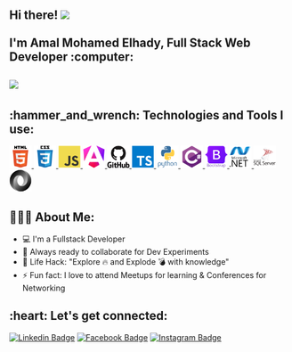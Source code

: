 <h2 align="left">
 <abc>
  <br>Hi there! <img src="https://user-images.githubusercontent.com/42378118/110234147-e3259600-7f4e-11eb-95be-0c4047144dea.gif" width="30"><br>
  <br> I'm Amal Mohamed Elhady, Full Stack Web Developer :computer:<br>
  <br>
<img src="https://res.cloudinary.com/practicaldev/image/fetch/s--2bZIjPGC--/c_limit%2Cf_auto%2Cfl_progressive%2Cq_66%2Cw_880/https://dev-to-uploads.s3.amazonaws.com/i/d4tvukbt5mra37cvwklk.gif" width="500">
 </abc>
</h2> 
<h2 align="left">:hammer_and_wrench: Technologies and Tools I use:</h2>
<p align="left">
    <a href="https://www.w3.org/html/" target="_blank"> <img src="https://raw.githubusercontent.com/devicons/devicon/master/icons/html5/html5-original-wordmark.svg" alt="html5" width="40" height="40"/> </a>
    <a href="https://www.w3schools.com/css/" target="_blank"> <img src="https://raw.githubusercontent.com/devicons/devicon/master/icons/css3/css3-original-wordmark.svg" alt="css3" width="40" height="40"/> </a>
    <a href="https://developer.mozilla.org/en-US/docs/Web/JavaScript" target="_blank"> <img src="https://raw.githubusercontent.com/devicons/devicon/master/icons/javascript/javascript-original.svg" alt="javascript" width="40" height="40"/> </a>
  <a href="https://www.w3schools.com/angular/" target="_blank"> <img src="https://raw.githubusercontent.com/devicons/devicon/master/icons/angular/angular-original.svg" alt="angular" width="40" height="40"/> </a>
  <a href="https://www.coursera.org/learn/introduction-git-github" target="_blank"> <img src="https://github.com/devicons/devicon/blob/master/icons/github/github-original-wordmark.svg" alt="github" width="40" height="40"/> </a>
    <a href="https://www.w3schools.com/typescript/typescript_intro.php" target="_blank"> <img src="https://github.com/devicons/devicon/blob/master/icons/typescript/typescript-original.svg" alt="typescript" width="40" height="40"/> </a> 
    <a href="https://www.w3schools.com/python/" target="_blank"> <img src="https://github.com/devicons/devicon/blob/master/icons/python/python-original-wordmark.svg" alt="python" width="40" height="40"/> </a>
<a href="https://www.w3schools.com/cs/index.php" target="_blank"> <img src="https://github.com/devicons/devicon/blob/master/icons/csharp/csharp-original.svg" alt="csharp" width="40" height="40"/> </a>
<a href="https://www.w3schools.com/bootstrap/bootstrap_ver.asp" target="_blank"> <img src="https://github.com/devicons/devicon/blob/master/icons/bootstrap/bootstrap-original-wordmark.svg" alt="bootstrap" width="40" height="40"/> </a>
<a href="https://learn.microsoft.com/en-us/dotnet/?WT.mc_id=dotnet-35129-website" target="_blank"> <img src="https://github.com/devicons/devicon/blob/master/icons/dot-net/dot-net-original-wordmark.svg" alt=".Net" width="40" height="40"/> </a>
 <a href="https://www.w3schools.com/sql/sql_ref_sqlserver.asp" target="_blank"> <img src="https://github.com/devicons/devicon/blob/master/icons/microsoftsqlserver/microsoftsqlserver-original-wordmark.svg" alt="SQL Server" width="40" height="40"/> </a>
 <a href="https://www.w3schools.com/js/js_json_intro.asp" target="_blank"> <img src="https://github.com/devicons/devicon/blob/master/icons/json/json-original.svg" alt="JSON" width="40" height="40"/> </a>
    </p>

<h2 align="left">👨🏻‍💻 About Me:</h2>

- :computer: I'm a Fullstack Developer
- :rocket: Always ready to collaborate for Dev Experiments
- :dart: Life Hack: "Explore :fire: and Explode :bomb: with knowledge"
- :zap: Fun fact: I love to attend Meetups for learning & Conferences for Networking<br>

<h2 align="left">:heart: Let's get connected:</h2>

[![Linkedin Badge](https://img.shields.io/badge/-amalmohamedelhady-blue?style=flat-square&logo=Linkedin&logoColor=white&link=https://www.linkedin.com/in/amal-mohamed-elhady-47a388275/)](https://www.linkedin.com/in/amal-mohamed-elhady-47a388275/)
[![Facebook Badge](https://img.shields.io/badge/-@amal__elhady-3b5998?style=flat-square&labelColor=3b5998&logo=facebook&logoColor=white&link=https://www.facebook.com/molaelhady.elhady)](https://www.facebook.com/molaelhady.elhady) 
[![Instagram Badge](https://img.shields.io/badge/-@amal__elhady-D7008A?style=flat-square&labelColor=D7008A&logo=Instagram&logoColor=white&link=https://www.instagram.com/molaelhady/)](https://www.instagram.com/molaelhady/)
